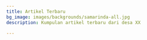 ```yaml
---
title: Artikel Terbaru
bg_image: images/backgrounds/samarinda-all.jpg
description: Kumpulan artikel terbaru dari desa XX

---
```

